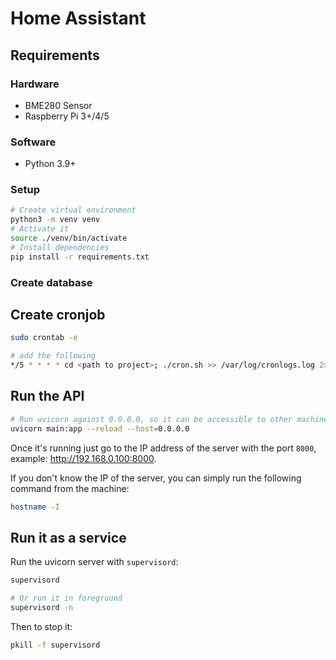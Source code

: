 # Home Assistant

## Requirements

### Hardware

- BME280 Sensor
- Raspberry Pi 3+/4/5

### Software

- Python 3.9+

### Setup

```sh
# Create virtual environment
python3 -m venv venv
# Activate it
source ./venv/bin/activate
# Install dependencies
pip install -r requirements.txt
```

### Create database



## Create cronjob

```sh
sudo crontab -e

# add the following
*/5 * * * * cd <path to project>; ./cron.sh >> /var/log/cronlogs.log 2>&1
```

## Run the API

```sh
# Run uvicorn against 0.0.0.0, so it can be accessible to other machines
uvicorn main:app --reload --host=0.0.0.0
```

Once it's running just go to the IP address of the server with the port `8000`, example: http://192.168.0.100:8000.

If you don't know the IP of the server, you can simply run the following command from the machine:

```sh
hostname -I
```

## Run it as a service

Run the uvicorn server with `supervisord`:

```sh
supervisord

# Or run it in foreground
supervisord -n
```

Then to stop it:

```sh
pkill -f supervisord
```